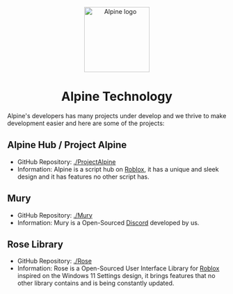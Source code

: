 <p align="center">
  <a href="https://github.com/AlpineTechnology" rel="noopener" target="_blank"><img width="150" src="https://github.com/AlpineTechnology/.github/blob/main/profile/AlpineNoBG.png?raw=true" alt="Alpine logo"></a>
</p>

<h1 align="center">Alpine Technology</h1>
Alpine's developers has many projects under develop and we thrive to make development easier and here are some of the projects:

## Alpine Hub / Project Alpine
* GitHub Repository: [./ProjectAlpine](https://github.com/AlpineTechnology/ProjectAlpine)
* Information: Alpine is a script hub on [Roblox](https://roblox.com/), it has a unique and sleek design and it has features no other script has.

## Mury
* GitHub Repository: [./Mury](https://github.com/AlpineTechnology/Mury)
* Information: Mury is a Open-Sourced [Discord](https://discord.com) developed by us. 

## Rose Library
* GitHub Repository: [./Rose](https://github/AlpineTechnology/Rose)
* Information: Rose is a Open-Sourced User Interface Library for [Roblox](https://roblox.com) inspired on the Windows 11 Settings design, it brings features that no other library contains and is being constantly updated.
